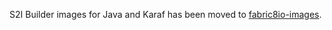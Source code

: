 S2I Builder images for Java and Karaf has been moved to
[fabric8io-images](https://github.com/fabric8io-images/s2i). 
